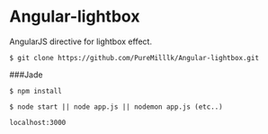# Angular-lightbox
AngularJS directive for lightbox effect.


```
$ git clone https://github.com/PureMilllk/Angular-lightbox.git
```

###Jade

```
$ npm install
```

```
$ node start || node app.js || nodemon app.js (etc..)
```

```
localhost:3000
```

